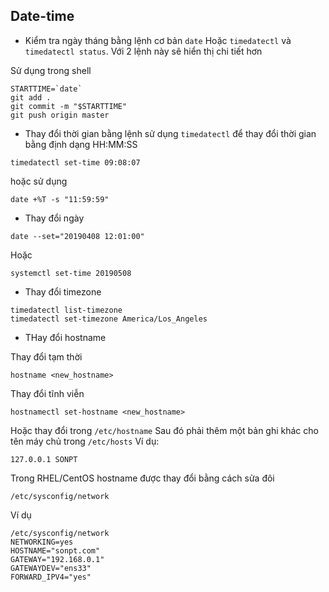 ## Date-time

* Kiểm tra ngày tháng bằng lệnh cơ bản `date`
Hoặc `timedatectl` và `timedatectl status`. Với 2 lệnh này sẽ hiển thị chi tiết hơn

Sử dụng trong shell
```
STARTTIME=`date`
git add .
git commit -m "$STARTTIME"
git push origin master
```

* Thay đổi thời gian bằng lệnh
sử dụng `timedatectl` để thay đổi thời gian bằng định dạng HH:MM:SS
```
timedatectl set-time 09:08:07
```
hoặc sử dụng
```
date +%T -s "11:59:59"
```
* Thay đổi ngày
```
date --set="20190408 12:01:00"
```
Hoặc
```
systemctl set-time 20190508
```
* Thay đổi timezone

```
timedatectl list-timezone
timedatectl set-timezone America/Los_Angeles
```
* THay đổi hostname

Thay đổi tạm thời
```
hostname <new_hostname>
```
Thay đổi tĩnh viễn
```
hostnamectl set-hostname <new_hostname>
```
Hoặc thay đổi trong `/etc/hostname`
Sau đó phải thêm một bản ghi khác cho tên máy chủ trong `/etc/hosts`
Ví dụ:
```
127.0.0.1 SONPT
```

Trong RHEL/CentOS hostname được thay đổi bằng cách sửa đôi
```
/etc/sysconfig/network
```
Ví dụ
```
/etc/sysconfig/network
NETWORKING=yes
HOSTNAME="sonpt.com"
GATEWAY="192.168.0.1"
GATEWAYDEV="ens33"
FORWARD_IPV4="yes"
```